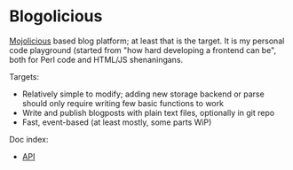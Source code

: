 Blogolicious
============

[Mojolicious](http://mojolicio.us/) based blog platform; at least that is the target.
It is my personal code playground (started from "how hard developing a frontend can be", both for Perl code and HTML/JS shenaningans.

Targets:

* Relatively simple to modify; adding new storage backend or parse should only require writing few basic functions to work
* Write and publish blogposts with plain text files, optionally in git repo
* Fast, event-based (at least mostly, some parts WiP)


Doc index:

* [API](doc/API.md)

